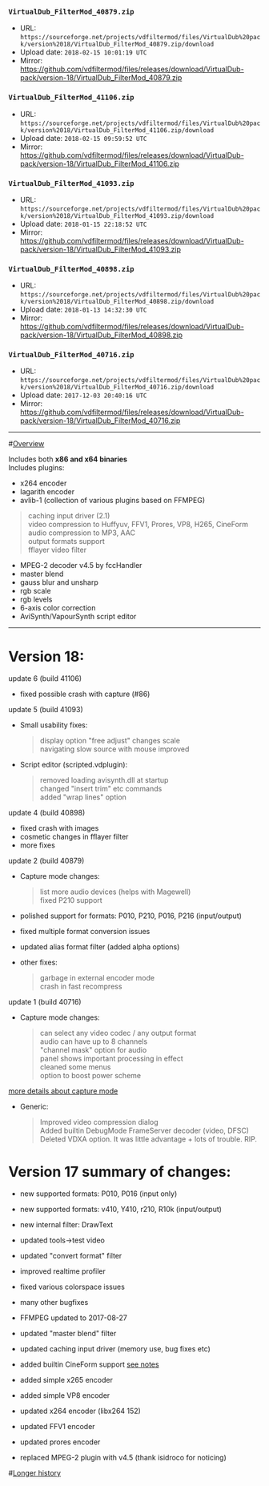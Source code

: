 ### `VirtualDub_FilterMod_40879.zip`

- URL: `https://sourceforge.net/projects/vdfiltermod/files/VirtualDub%20pack/version%2018/VirtualDub_FilterMod_40879.zip/download`
- Upload date: `2018-02-15 10:01:19 UTC`
- Mirror: https://github.com/vdfiltermod/files/releases/download/VirtualDub-pack/version-18/VirtualDub_FilterMod_40879.zip


### `VirtualDub_FilterMod_41106.zip`

- URL: `https://sourceforge.net/projects/vdfiltermod/files/VirtualDub%20pack/version%2018/VirtualDub_FilterMod_41106.zip/download`
- Upload date: `2018-02-15 09:59:52 UTC`
- Mirror: https://github.com/vdfiltermod/files/releases/download/VirtualDub-pack/version-18/VirtualDub_FilterMod_41106.zip


### `VirtualDub_FilterMod_41093.zip`

- URL: `https://sourceforge.net/projects/vdfiltermod/files/VirtualDub%20pack/version%2018/VirtualDub_FilterMod_41093.zip/download`
- Upload date: `2018-01-15 22:18:52 UTC`
- Mirror: https://github.com/vdfiltermod/files/releases/download/VirtualDub-pack/version-18/VirtualDub_FilterMod_41093.zip


### `VirtualDub_FilterMod_40898.zip`

- URL: `https://sourceforge.net/projects/vdfiltermod/files/VirtualDub%20pack/version%2018/VirtualDub_FilterMod_40898.zip/download`
- Upload date: `2018-01-13 14:32:30 UTC`
- Mirror: https://github.com/vdfiltermod/files/releases/download/VirtualDub-pack/version-18/VirtualDub_FilterMod_40898.zip


### `VirtualDub_FilterMod_40716.zip`

- URL: `https://sourceforge.net/projects/vdfiltermod/files/VirtualDub%20pack/version%2018/VirtualDub_FilterMod_40716.zip/download`
- Upload date: `2017-12-03 20:40:16 UTC`
- Mirror: https://github.com/vdfiltermod/files/releases/download/VirtualDub-pack/version-18/VirtualDub_FilterMod_40716.zip

---

#[Overview](https://sourceforge.net/p/vdfiltermod/wiki/)

Includes both **x86 and x64 binaries**  
Includes plugins:

*  x264 encoder
*  lagarith encoder
*  avlib-1 (collection of various plugins based on FFMPEG)
  > caching input driver (2.1)  
  > video compression to Huffyuv, FFV1, Prores, VP8, H265, CineForm  
  > audio compression to MP3, AAC  
  > output formats support  
  > fflayer video filter  
*  MPEG-2 decoder v4.5 by fccHandler
*  master blend
*  gauss blur and unsharp
*  rgb scale
*  rgb levels
*  6-axis color correction
*  AviSynth/VapourSynth script editor

-------

# Version 18:

update 6 (build 41106)

* fixed possible crash with capture (#86)

update 5 (build 41093)

* Small usability fixes:  
  > display option "free adjust" changes scale  
  > navigating slow source with mouse improved  
* Script editor (scripted.vdplugin):  
  > removed loading avisynth.dll at startup  
  > changed "insert trim" etc commands  
  > added "wrap lines" option  

update 4 (build 40898)

* fixed crash with images 
* cosmetic changes in fflayer filter 
* more fixes  

update 2 (build 40879)

* Capture mode changes:
  > list more audio devices (helps with Magewell)  
  > fixed P210 support 

* polished support for formats: P010, P210, P016, P216 (input/output)  
* fixed multiple format conversion issues  
* updated alias format filter (added alpha options)  

* other fixes:
  > garbage in external encoder mode  
  > crash in fast recompress  


update 1 (build 40716)

* Capture mode changes:
  > can select any video codec / any output format  
  > audio can have up to 8 channels  
  > "channel mask" option for audio  
  > panel shows important processing in effect  
  > cleaned some menus  
  > option to boost power scheme  

[more details about capture mode](https://forum.videohelp.com/threads/386069-VirtualDub-FilterMod-updated-capture-mode)

* Generic:
  > Improved video compression dialog  
  > Added builtin DebugMode FrameServer decoder (video, DFSC)  
  > Deleted VDXA option. It was little advantage + lots of trouble. RIP.

# Version 17 summary of changes:

* new supported formats: P010, P016 (input only) 
* new supported formats: v410, Y410, r210, R10k (input/output)  
* new internal filter: DrawText  
* updated tools->test video  
* updated "convert format" filter
* improved realtime profiler
* fixed various colorspace issues
* many other bugfixes

* FFMPEG updated to 2017-08-27  

* updated "master blend" filter  
* updated caching input driver (memory use, bug fixes etc)
* added builtin CineForm support [see notes](https://sourceforge.net/p/vdfiltermod/wiki/cineform)
* added simple x265 encoder  
* added simple VP8 encoder  
* updated x264 encoder (libx264 152)
* updated FFV1 encoder  
* updated prores encoder  
* replaced MPEG-2 plugin with v4.5 (thank isidroco for noticing)

#[Longer history](https://sourceforge.net/p/vdfiltermod/wiki/changes/)
